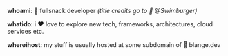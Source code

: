 __whoami__: :pizza: fullsnack developer _(title credits go to :hamburger: @Swimburger)_

__whatido__: i :heart: love to explore new tech, frameworks, architectures, cloud services etc.

__whereihost__: my stuff is usually hosted at some subdomain of :rocket: blange.dev 

